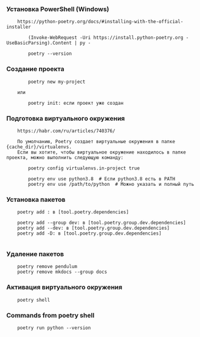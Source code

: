 ### Установка PowerShell (Windows)
```
    https://python-poetry.org/docs/#installing-with-the-official-installer
    
        (Invoke-WebRequest -Uri https://install.python-poetry.org -UseBasicParsing).Content | py -

        poetry --version    
```

### Создание проекта
```
        poetry new my-project
    
    или
    
        poetry init: если проект уже создан
```

### Подготовка виртуального окружения
```
    https://habr.com/ru/articles/740376/
    
    По умолчанию, Poetry создает виртуальные окружения в папке {cache_dir}/virtualenvs. 
    Если вы хотите, чтобы виртуальное окружение находилось в папке проекта, можно выполнить следующую команду:
    
        poetry config virtualenvs.in-project true
    
        poetry env use python3.8  # Если python3.8 есть в PATH
        poetry env use /path/to/python  # Можно указать и полный путь
```

### Установка пакетов
```
    poetry add : в [tool.poetry.dependencies]
    
    poetry add --group dev: в [tool.poetry.group.dev.dependencies]    
    poetry add --dev: в [tool.poetry.group.dev.dependencies]
    poetry add -D: в [tool.poetry.group.dev.dependencies]
    
```

### Удаление пакетов
```
    poetry remove pendulum
    poetry remove mkdocs --group docs
```

### Активация виртуального окружения
```
    poetry shell
```

### Commands from poetry shell
```
    poetry run python --version
```
